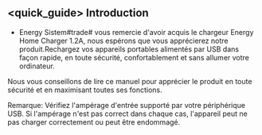 ## <quick_guide> Introduction

* Energy Sistem#trade# vous remercie d'avoir  acquis le chargeur Energy Home Charger 1.2A, nous espérons que vous apprécierez notre produit.Rechargez vos appareils portables alimentés par USB dans façon rapide, en toute sécurité, confortablement et sans allumer votre ordinateur.

Nous vous conseillons de lire ce manuel pour apprécier le produit en toute sécurité et en maximisant toutes ses fonctions.

Remarque: Vérifiez l'ampérage d'entrée supporté par votre périphérique USB. Si l'ampérage n'est pas correct dans chaque cas, l'appareil peut ne pas charger correctement ou peut être endommagé.
